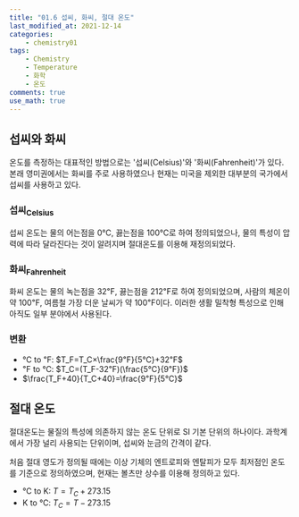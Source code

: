 ```yaml
---
title: "01.6 섭씨, 화씨, 절대 온도"
last_modified_at: 2021-12-14
categories:
    - chemistry01
tags:
    - Chemistry
    - Temperature
    - 화학
    - 온도
comments: true
use_math: true
---
```


<h2>섭씨와 화씨</h2>

온도를 측정하는 대표적인 방법으로는 '섭씨(Celsius)'와 '화씨(Fahrenheit)'가 있다.\
본래 영미권에서는 화씨를 주로 사용하였으나 현재는 미국을 제외한 대부분의 국가에서 섭씨를 사용하고 있다.

<h3>섭씨<sub>Celsius</sub></h3>

섭씨 온도는 물의 어는점을 0℃, 끓는점을 100℃로 하여 정의되었으나, 물의 특성이 압력에 따라 달라진다는 것이 알려지며 절대온도를 이용해 재정의되었다.

<h3>화씨<sub>Fahrenheit</sub></h3>

화씨 온도는 물의 녹는점을 32℉, 끓는점을 212℉로 하여 정의되었으며, 사람의 체온이 약 100℉, 여름철 가장 더운 날씨가 약 100℉이다. 이러한 생활 밀착형 특성으로 인해 아직도 일부 분야에서 사용된다.

<h3>변환</h3>

- ℃ to ℉: $T_F=T_C×\frac{9℉}{5℃}+32℉$
- ℉ to ℃: $T_C=(T_F-32℉)(\frac{5℃}{9℉})$
- $\frac{T_F+40}{T_C+40}=\frac{9℉}{5℃}$

<h2>절대 온도</h2>

절대온도는 물질의 특성에 의존하지 않는 온도 단위로 SI 기본 단위의 하나이다. 과학계에서 가장 널리 사용되는 단위이며, 섭씨와 눈금의 간격이 같다.

처음 절대 영도가 정의될 때에는 이상 기체의 엔트로피와 엔탈피가 모두 최저점인 온도를 기준으로 정의하였으며, 현재는 볼츠만 상수를 이용해 정의하고 있다.

- ℃ to K: $T=T_C+273.15$
- K to ℃: $T_C=T-273.15$
